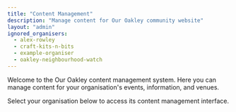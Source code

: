 ```yaml
---
title: "Content Management"
description: "Manage content for Our Oakley community website"
layout: "admin"
ignored_organisers:
  - alex-rowley
  - craft-kits-n-bits
  - example-organiser
  - oakley-neighbourhood-watch
---
```


Welcome to the Our Oakley content management system. Here you can manage content for your organisation's events, information, and venues.

Select your organisation below to access its content management interface.
